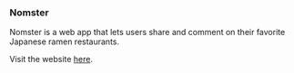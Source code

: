 ### Nomster

Nomster is a web app that lets users share and comment on their favorite Japanese ramen restaurants.

Visit the website [here](http://nomster-cynrick.herokuapp.com/ "Nomster").
